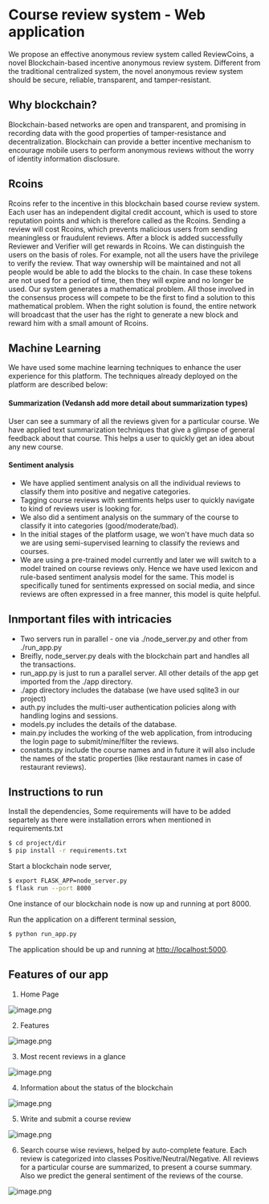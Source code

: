 # Course review system - Web application

We propose an effective anonymous review system called ReviewCoins, a novel Blockchain-based incentive anonymous review system. Different from the traditional centralized system, the novel anonymous review system should be secure, reliable, transparent, and tamper-resistant. 

## Why blockchain?

Blockchain-based networks are open and transparent, and promising in recording data with the good properties of tamper-resistance and decentralization.
Blockchain can provide a better incentive mechanism to encourage mobile users to perform anonymous reviews without the worry of identity information disclosure.

## Rcoins

Rcoins refer to the incentive in this blockchain based course review system. Each user has an independent digital credit account, which is used to store reputation points and which is therefore called as the Rcoins. 
Sending a review will cost Rcoins, which prevents malicious users from sending meaningless or fraudulent reviews. After a block is added successfully Reviewer and Verifier will get rewards in Rcoins. We can distinguish the users on the basis of roles. For example, not all the users have the privilege to verify the review. That way ownership will be maintained and not all people would be able to add the blocks to the chain. In case these tokens are not used for a period of time, then they will expire and no longer be used. Our system generates a mathematical problem. All those involved in the consensus process will compete to be the first to find a solution to this mathematical problem.
When the right solution is found, the entire network will broadcast that the user has the right to generate a new block and reward him with a small amount of Rcoins.

## Machine Learning
We have used some machine learning techniques to enhance the user experience for this platform. The techniques already deployed on the platform are described below:

#### Summarization (Vedansh add more detail about summarization types)
User can see a summary of all the reviews given for a particular course. We have applied text summarization techniques that give a glimpse of general feedback about that course. This helps a user to quickly get an idea about any new course.

#### Sentiment analysis
- We have applied sentiment analysis on all the individual reviews to classify them into positive and negative categories.
- Tagging course reviews with sentiments helps user to quickly navigate to kind of reviews user is looking for. 
- We also did a sentiment analysis on the summary of the course to classify it into categories (good/moderate/bad). 
- In the initial stages of the platform usage, we won't have much data so we are using semi-supervised learning to classify the reviews and courses.
- We are using a pre-trained model currently and later we will switch to a model trained on course reviews only. Hence we have used lexicon and rule-based sentiment analysis model for the same. This model is specifically tuned for sentiments expressed on social media, and since reviews are often expressed in a free manner, this model is quite helpful.


## Inmportant files with intricacies

- Two servers run in parallel - one via ./node_server.py and other from ./run_app.py
- Breifly, node_server.py deals with the blockchain part and handles all the transactions.
- run_app.py is just to run a parallel server. All other details of the app get imported from the ./app directory.
- ./app directory includes the database (we have used sqlite3 in our project)
- auth.py includes the multi-user authentication policies along with handling logins and sessions.
- models.py includes the details of the database.
- main.py includes the working of the web application, from introducing the login page to submit/mine/filter the reviews.
- constants.py include the course names and in future it will also include the names of the static properties (like restaurant names in case of restaurant reviews).

## Instructions to run

Install the dependencies,
Some requirements will have to be added separtely as there were installation errors when mentioned in requirements.txt
```sh
$ cd project/dir
$ pip install -r requirements.txt
```

Start a blockchain node server,

```sh
$ export FLASK_APP=node_server.py
$ flask run --port 8000
```

One instance of our blockchain node is now up and running at port 8000.


Run the application on a different terminal session,

```sh
$ python run_app.py
```

The application should be up and running at [http://localhost:5000](http://localhost:5000).

## Features of our app

1. Home Page

![image.png](Images/Home.png)

2. Features

![image.png](Images/Features.png)

3. Most recent reviews in a glance

![image.png](Images/Recent_reviews.png)

4. Information about the status of the blockchain

![image.png](Images/Blockchain_info.png)

5. Write and submit a course review

![image.png](Images/Submit_review.png)

6. Search course wise reviews, helped by auto-complete feature. Each review is categorized into classes Positive/Neutral/Negative. All reviews for a particular course are summarized, to present a course summary. Also we predict the general sentiment of the reviews of the course.

![image.png](Images/Search_review.png)


